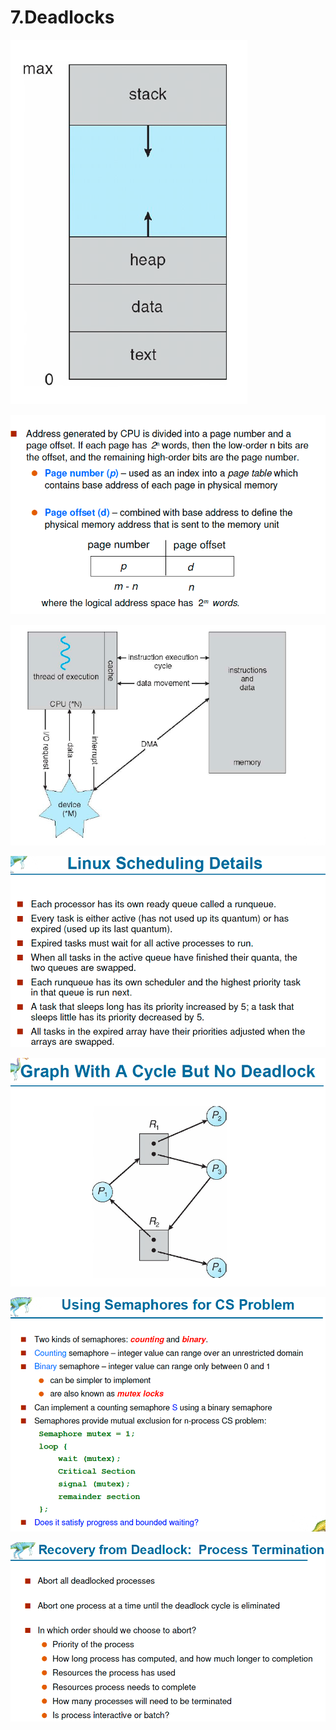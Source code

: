 # 7.Deadlocks

![](../.gitbook/assets/image%20%28133%29.png)

![](../.gitbook/assets/image%20%28132%29.png)

![](../.gitbook/assets/image%20%28143%29.png)

![](../.gitbook/assets/image%20%2839%29.png)

![](../.gitbook/assets/image%20%28126%29.png)

![](../.gitbook/assets/image%20%28159%29.png)

![](../.gitbook/assets/image%20%281%29.png)

